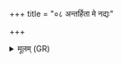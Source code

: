+++
title = "०८ अन्तर्हिता मे नद्यः"

+++
<details><summary>मूलम् (GR)</summary>

अन्तर्हिता मे नद्यः स्यन्दमाना  
अन्तर्हिता ओषधीः पुष्पिणीर् मे  
(…) ॥ +++(see 1cd)+++
</details>